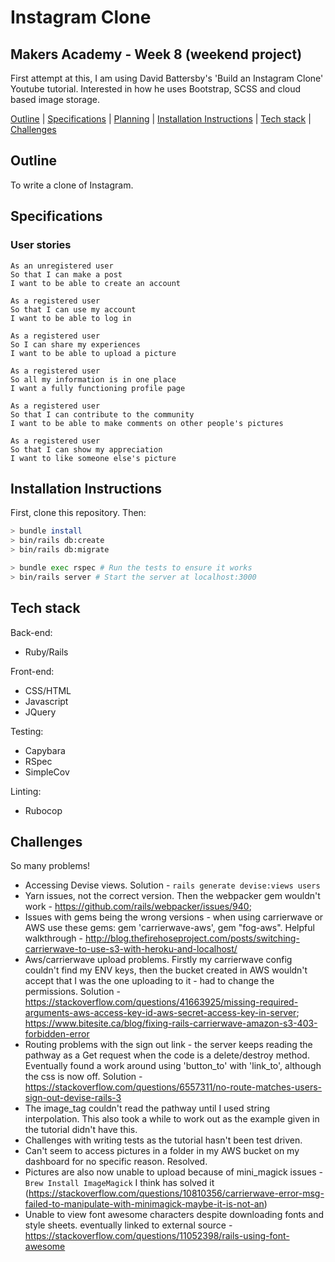 # Instagram Clone

## Makers Academy - Week 8 (weekend project)

First attempt at this, I am using David Battersby's 'Build an Instagram Clone' Youtube tutorial. Interested in how he uses Bootstrap, SCSS and cloud based image storage. 

[Outline](#outline) | [Specifications](#specifications) | [Planning](#planning) | [Installation Instructions](#installation-instructions) | [Tech stack](#tech-stack) | [Challenges](#challenges)

## Outline

To write a clone of Instagram.

## Specifications

### User stories
```
As an unregistered user
So that I can make a post
I want to be able to create an account

As a registered user
So that I can use my account
I want to be able to log in

As a registered user
So I can share my experiences
I want to be able to upload a picture

As a registered user
So all my information is in one place
I want a fully functioning profile page

As a registered user
So that I can contribute to the community
I want to be able to make comments on other people's pictures

As a registered user
So that I can show my appreciation
I want to like someone else's picture
```

## Installation Instructions

First, clone this repository. Then:

```bash
> bundle install
> bin/rails db:create
> bin/rails db:migrate

> bundle exec rspec # Run the tests to ensure it works
> bin/rails server # Start the server at localhost:3000

```

## Tech stack

Back-end:

* Ruby/Rails

Front-end:
* CSS/HTML
* Javascript
* JQuery

Testing:

* Capybara
* RSpec
* SimpleCov

Linting:

* Rubocop

## Challenges
So many problems!
* Accessing Devise views. Solution - `rails generate devise:views users`
* Yarn issues, not the correct version. Then the webpacker gem wouldn't work - https://github.com/rails/webpacker/issues/940;
* Issues with gems being the wrong versions - when using carrierwave or AWS use these gems: gem 'carrierwave-aws', gem "fog-aws". Helpful walkthrough - http://blog.thefirehoseproject.com/posts/switching-carrierwave-to-use-s3-with-heroku-and-localhost/
* Aws/carrierwave upload problems. Firstly my carrierwave config couldn't find my ENV keys, then the bucket created in AWS wouldn't accept that I was the one uploading to it - had to change the permissions. Solution - https://stackoverflow.com/questions/41663925/missing-required-arguments-aws-access-key-id-aws-secret-access-key-in-server; https://www.bitesite.ca/blog/fixing-rails-carrierwave-amazon-s3-403-forbidden-error
* Routing problems with the sign out link - the server keeps reading the pathway as a Get request when the code is a delete/destroy method. Eventually found a work around using 'button_to' with 'link_to', although the css is now off. Solution - https://stackoverflow.com/questions/6557311/no-route-matches-users-sign-out-devise-rails-3
* The image_tag couldn't read the pathway until I used string interpolation. This also took a while to work out as the example given in the tutorial didn't have this.
* Challenges with writing tests as the tutorial hasn't been test driven.
* Can't seem to access pictures in a folder in my AWS bucket on my dashboard for no specific reason. Resolved.
* Pictures are also now unable to upload because of mini_magick issues - `Brew Install ImageMagick` I think has solved it (https://stackoverflow.com/questions/10810356/carrierwave-error-msg-failed-to-manipulate-with-minimagick-maybe-it-is-not-an)
* Unable to view font awesome characters despite downloading fonts and style sheets. eventually linked to external source - https://stackoverflow.com/questions/11052398/rails-using-font-awesome
